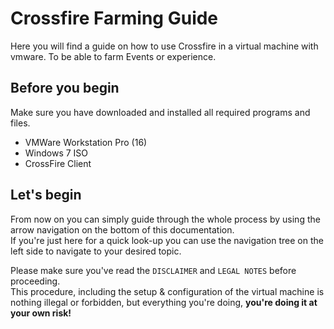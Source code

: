 # Crossfire Farming Guide

Here you will find a guide on how to use Crossfire in a virtual machine with vmware. To be able to farm Events or experience. 

## Before you begin

Make sure you have downloaded and installed all required programs and files.  

- VMWare Workstation Pro (16)
- Windows 7 ISO
- CrossFire Client

## Let's begin

From now on you can simply guide through the whole process by using the arrow navigation on the bottom of this documentation.  
If you're just here for a quick look-up you can use the navigation tree on the left side to navigate to your desired topic.  

Please make sure you've read the `DISCLAIMER` and `LEGAL NOTES` before proceeding.  
This procedure, including the setup & configuration of the virtual machine is nothing illegal or forbidden, but everything you're doing, **you're doing it at your own risk!** 

